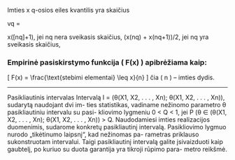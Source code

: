 Imties x q-osios eiles kvantilis yra skaičius

vq =

x([nq]+1), jei nq nera sveikasis skaičius,
(x(nq) + x(nq+1))/2, jei nq yra sveikasis skaičius,


### Empirinė pasiskirstymo funkcija \( F(x) \) apibrėžiama kaip:
\[
F(x) = \frac{\text{stebimi elementai} \leq x}{n}
\]
čia \( n \) – imties dydis.


----

Pasikliautinis intervalas Intervalą I = (θ(X1, X2, . . . , Xn); θ(X1, X2, . . .
, Xn)), sudarytą naudojant dvi im- ties statistikas, vadiname nežinomo parametro
θ pasikliautiniu intervalu su pasi- kliovimo lygmeniu 0 < Q < 1, jei P (θ ∈
(θ(X1, X2, . . . , Xn); θ(X1, X2, . . . , Xn)) > Q. Naudodamiesi imties
realizacijos duomenimis, sudarome konkretų pasikliautinį intervalą. Pasikliovimo
lygmuo nurodo „tikėtinumo laipsnį“, kad nežinomas pa- rametras priklauso
sukonstruotam intervalui. Taigi pasikliautinį intervalą galite įsivaizduoti kaip
gaubtelį, po kuriuo su duota garantija yra tikroji rūpimo para- metro reikšmė.